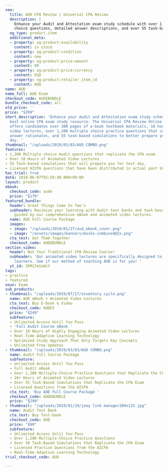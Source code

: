 ```yaml
---
seo:
  title: AUD CPA Review | Universal CPA Review
  description: |
    Enhance your Audit and Attestation exam study schedule with over 1,200 multiple
    choice questions, detailed answer descriptions, and over 55 task-based simulations replicating your real exam experience.
  og_type: product.item
  additional_meta:
  - property: og:product:availability
    content: in stock
  - property: og:product:condition
    content: new
  - property: og:product:price:amount
    content: 99
  - property: og:product:price:currency
    content: USD
  - property: og:product:retailer_item_id
    content: AUD
name: AUD
name_full: AUD Exam
checkout_code: AUDEBUNDLE
bundle_checkout_code: all
old_price: ''
price: "$299"
short_description: 'Enhance your Audit and Attestation exam study schedule with the
  best online CPA exam study resource. The Universal CPA Review Online review course
  offers candidates over 300 pages of e-book textbook materials, 10 hours of animated
  video lectures, over 1,200 multiple choice practice questions that come with detailed
  answer rationales, and 55 task-based simulations to better prepare you for test
  day. '
thumbnail: "/uploads/2019/03/03/AUD COMBO.png"
features:
- 1,200 Multiple choice Audit questions that replicate the CPA exam.
- Over 10 Hours of Animated Video Lectures
- 55 Task-based simulations that will prepare you for test day.
- Licensed AICPA questions that have been distributed in actual past Uniform CPA Exams.
has_trial: true
date: 2018-06-07T02:59:40.000+00:00
layout: product
ebook:
  checkout_code: aude
  price: "$179"
featured_bundle:
  header: Great Things Come In Two's
  subheader: Maximize your learning with Audit test banks and task-based simulations,
    guided by our comprehensive eBook and animated video lectures.
  name: AUD Full Course Package
  images:
  - image: "/uploads/2019/01/27/aud_ebook_cover.png"
  - image: "/assets/images/banners/mocks-combined@2x.png"
  cta_text: Get Them Together
  checkout_code: AUDEBUNDLE
section_video:
  header: Not Your Traditional CPA Review Course!
  subheader: 'Our animated video lectures are specifically designed to help visual
    learners. See if our method of teaching AUD is for you! '
  yt_id: 35M17m1sWiY
tags:
- practice
- featured
noun: Exam
sub_products:
- thumbnail: "/uploads/2019/07/17/inventory cycle.png"
  name: AUD eBook + Animated Video Lectures
  cta_text: Buy E-book & Video
  checkout_code: AUDEV
  price: "$249"
  subfeature:
  - Unlimited Access Until You Pass
  - 'Full Audit Course eBook '
  - Over 10 Hours of Highly Engaging Animated Video Lectures
  - Real-Time Adaptive Learning Technology
  - Optimized Study Approach That Only Targets Key Concepts
  - Unlimited Free Updates
- thumbnail: "/uploads/2019/03/03/AUD COMBO.png"
  name: Audit Full Course Package
  subfeature:
  - Unlimited Access Until You Pass
  - Full Audit eBook
  - Over 1,200 Multiple-Choice Practice Questions that Replicate the CPA Exam
  - 10+ Hours of Animated Video Lectures
  - Over 55 Task-Based Simulations that Replicate the CPA Exam
  - Licensed Questions from the AICPA
  cta_text: 'Buy AUD Full Course Package '
  checkout_code: AUDEBUNDLE
  price: "$299"
- thumbnail: "/uploads/2019/01/29/joey link manager200x125.jpg"
  name: Audit Test Bank
  cta_text: Buy Test-bank
  checkout_code: AUD
  price: "$99"
  subfeature:
  - Unlimited Access Until You Pass
  - Over 1,200 Multiple-Choice Practice Questions
  - Over 50 Task-Based Simulations that Replicate the CPA Exam
  - Licensed Practice Questions from the AICPA
  - Real-Time Adaptive Learning Technology
trial_checkout_code: AUD

---
```

